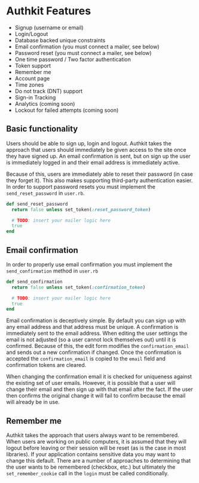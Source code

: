 # Authkit Features

  * Signup (username or email)
  * Login/Logout
  * Database backed unique constraints
  * Email confirmation (you must connect a mailer, see below)
  * Password reset (you must connect a mailer, see below)
  * One time password / Two factor authentication
  * Token support
  * Remember me
  * Account page
  * Time zones
  * Do not track (DNT) support
  * Sign-in Tracking
  * Analytics (coming soon)
  * Lockout for failed attempts (coming soon)

## Basic functionality

Users should be able to sign up, login and logout. Authkit takes the approach that users should
immediately be given access to the site once they have signed up. An email confirmation is
sent, but on sign up the user is immediately logged in and their email address is immediately
active.

Because of this, users are immediately able to reset their password (in case they forget it).
This also makes supporting third-party authentication easier. In order to support password
resets you must implement the `send_reset_password` in `user.rb`.

```ruby
def send_reset_password
  return false unless set_token(:reset_password_token)

  # TODO: insert your mailer logic here
  true
end
```


## Email confirmation

In order to properly use email confirmation you must implement the `send_confirmation`
method in `user.rb`

```ruby
def send_confirmation
  return false unless set_token(:confirmation_token)

  # TODO: insert your mailer logic here
  true
end
```

Email confirmation is deceptively simple. By default you can sign up with any email address
and that address must be unique. A confirmation is immediately sent to the email address.
When editing the user settings the email is not adjusted (so a user cannot lock themselves
out) until it is confirmed. Because of this, the edit form modifies the `confirmation_email`
and sends out a new confirmation if changed. Once the confirmation is accepted the
`confirmation_email` is copied to the `email` field and confirmation tokens are cleared.

When changing the confirmation email it is checked for uniqueness against the existing set
of user emails. However, it is possible that a user will change their email and then
sign up with that email after the fact. If the user then confirms the original change it
will fail to confirm because the email will already be in use.

## Remember me

Authkit takes the approach that users always want to be remembered. When users are working on
public computers, it is assumed that they will logout before leaving or their session will
be reset (as is the case in most libraries). If your application contains sensitive data
you may want to change this default. There are a number of approaches to determining that
the user wants to be remembered (checkbox, etc.) but ultimately the `set_remember_cookie`
call in the `login` must be called conditionally.

